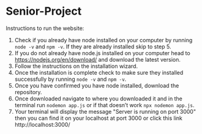 # Senior-Project
Instructions to run the website:
1. Check if you already have node installed on your computer by running `node -v` and `npm -v`. If they are already installed skip to step 5.
2. If you do not already have node.js installed on your computer head to https://nodejs.org/en/download/ and download the latest version.
3. Follow the instructions on the installation wizard.
4. Once the installation is complete check to make sure they installed successfully by running `node -v` and `npm -v`.
5. Once you have confirmed you have node installed, download the repository.
6. Once downloaded navigate to where you downloaded it and in the terminal run `nodemon app.js` or if that doesn’t work `npx nodemon app.js`.
7. Your terminal will display the message "Server is running on port 3000" then you can find it on your localhost at port 3000 or click this link http://localhost:3000/
